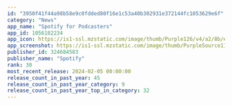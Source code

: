 ```yaml
---
id: "3950f41f44a98b58e9c0fdded80f16e1c53a40b302931e372144fc1053629e6f"
category: "News"
app_name: "Spotify for Podcasters"
app_id: 1056182234
app_icon: https://is1-ssl.mzstatic.com/image/thumb/Purple126/v4/a2/8b/ed/a28bed9f-c964-ce5d-f805-4e21e3399e3a/AppIcon-S4P-0-1x_U007epad-0-10-0-85-220-0.png/1024x1024bb.png
app_screenshot: https://is1-ssl.mzstatic.com/image/thumb/PurpleSource116/v4/6e/01/8d/6e018d7c-8e5f-e377-eadc-344a65242e09/527e8101-4334-4217-80a6-26927c8a7097_6-5in_iOS_Mobile_S1.jpg/1242x2688bb.png
publisher_id: 324684583
publisher_name: "Spotify"
rank: 30
most_recent_release: 2024-02-05 00:00:00
release_count_in_past_year: 45
release_count_in_past_year_category: 9
release_count_in_past_year_top_in_category: 32
---
```

